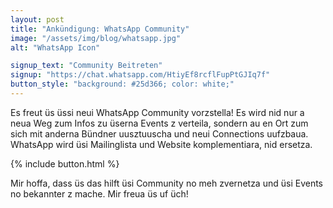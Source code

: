 ```yaml
---
layout: post
title: "Ankündigung: WhatsApp Community"
image: "/assets/img/blog/whatsapp.jpg"
alt: "WhatsApp Icon"

signup_text: "Community Beitreten"
signup: "https://chat.whatsapp.com/HtiyEf8rcflFupPtGJIq7f"
button_style: "background: #25d366; color: white;"
---
```


Es freut üs üssi neui WhatsApp Community vorzstella! Es wird nid nur a neua Weg zum Infos zu üserna Events z verteila, sondern au en Ort zum sich mit anderna Bündner uusztuuscha und neui Connections uufzbaua. WhatsApp wird üsi Mailinglista und Website komplementiara, nid ersetza.

{% include button.html %}

Mir hoffa, dass üs das hilft üsi Community no meh zvernetza und üsi Events no bekannter z mache. Mir freua üs uf üch!